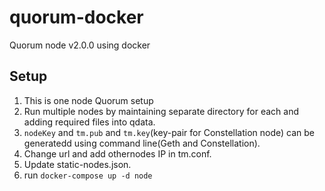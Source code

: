 # quorum-docker
Quorum node v2.0.0 using docker

## Setup
1. This is one node Quorum setup
2. Run multiple nodes by maintaining separate directory for each and adding required files into qdata.
3. `nodeKey` and `tm.pub` and `tm.key`(key-pair for Constellation node) can be generatedd using command line(Geth and Constellation).
4. Change url and add othernodes IP in tm.conf.
5. Update static-nodes.json.
6. run `docker-compose up -d node`
